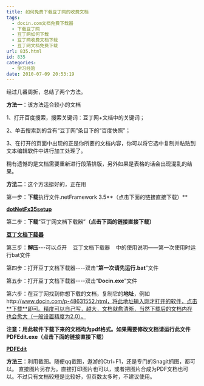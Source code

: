 ```yaml
---
title: 如何免费下载豆丁网的收费文档
tags:
  - docin.com文档免费下载器
  - 下载豆丁网
  - 豆丁网如何下载
  - 豆丁网收费文档下载
  - 豆丁网文档免费下载
url: 835.html
id: 835
categories:
  - 学习经验
date: 2010-07-09 20:53:19
---
```


经过几番周折，总结了两个方法。  
  
**方法一**：该方法适合较小的文档  
  
1、打开百度搜索，搜索关键词：豆丁网+文档中的关键词；  
  
2、单击搜索到的含有“豆丁网”条目下的“百度快照”；  
  
3、在打开的页面中出现的正是你所要的文档内容，你可以将它选中复制并粘贴到文本编辑软件中进行加工处理了。  
  
稍有遗憾的是文档需要重新进行段落排版，另外如果是表格的话会出现混乱的结果。  
  
**方法二**：这个方法挺好的，正在用  
  
第一步：**下载**执行文件.netFramework 3.5**（点击下面的链接直接下载）**  
  
**[dotNetFx35setup](https://res.cloudinary.com/lhybaobei/raw/upload/v1563864989/dotNetFx35setup_pdcqde.zip)**  
  
第二步：**下载**“豆丁网文档下载器”**（点击下面的链接直接下载）**  
  
**[豆丁文档下载器](https://res.cloudinary.com/lhybaobei/raw/upload/v1563865018/%E8%B1%86%E4%B8%81%E6%96%87%E6%A1%A3%E4%B8%8B%E8%BD%BD%E5%99%A8_spspau.zip)**  
  
第三步：**解压**---可以点开    豆丁文档下载器    中的使用说明——第一次使用时运行bat文件  
  
  
  
第四步：打开豆丁文档下载器----双击“**第一次请先运行.bat**”文件  
  
第五步：打开豆丁文档下载器----双击“**Docin.exe**”文件  
  
第六步：在豆丁网找到你想下载的文档，复制它的**地址**，例如http://www.docin.com/p-48631552.html，将此地址输入刚才打开的软件，点击**下载**即可。精度可以自己写，越大，文档就愈清晰，当然下载后的文档内存也会愈大（一般设置精度为2.0）。  
  
**注意：**用此软件下载下来的文档均为pdf格式。如果需要修改文档请运行此文件PDFEdit.exe**（点击下面的链接直接下载）**  
  
**[PDFEdit](https://res.cloudinary.com/lhybaobei/raw/upload/v1563864925/PDFEdit_ru4u7t.zip)**  
  
**方法三**：利用截图。随便qq截图，遨游的Ctrl+F1，还是专门的Snagit抓图，都可以。 直接图片另存为。直接打印图片也可以，或者把图片合成为PDF文档也可以。不过只有文档较短是比较好，但页数太多时，不建议使用。